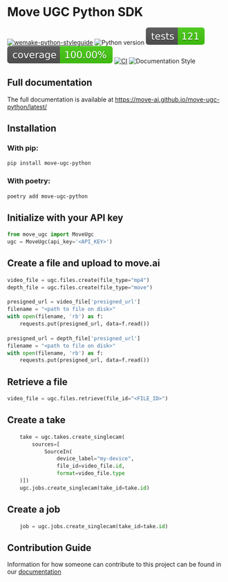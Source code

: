 # Move UGC Python SDK

[![wemake-python-styleguide](https://img.shields.io/badge/style-wemake-7F00FF.svg)](https://github.com/wemake-services/wemake-python-styleguide)
![Python version](https://img.shields.io/badge/python-3.8%20%7C%203.9%20%7C%203.10%20%7C%203.11-blue)
![Tests](https://github.com/move-ai/move-ugc-python/blob/main/badges/tests.svg)
![Coverage](https://github.com/move-ai/move-ugc-python/blob/main/badges/coverage.svg)
[![CI](https://github.com/move-ai/move-ugc-python/actions/workflows/ci.yml/badge.svg)](https://github.com/move-ai/move-ugc-python/actions/workflows/ci.yml)
![Documentation Style](https://img.shields.io/badge/docs-mkdocs%20material-blue.svg?style=flat)

## Full documentation

The full documentation is available at https://move-ai.github.io/move-ugc-python/latest/

## Installation

### With pip:

```bash
pip install move-ugc-python
```
### With poetry:

```bash
poetry add move-ugc-python
```


## Initialize with your API key

```python
from move_ugc import MoveUgc
ugc = MoveUgc(api_key='<API_KEY>')
```

## Create a file and upload to move.ai

```python
video_file = ugc.files.create(file_type="mp4")
depth_file = ugc.files.create(file_type="move")

presigned_url = video_file['presigned_url'] 
filename = "<path to file on disk>"
with open(filename, 'rb') as f:
    requests.put(presigned_url, data=f.read())
    
presigned_url = depth_file['presigned_url'] 
filename = "<path to file on disk>"
with open(filename, 'rb') as f:
    requests.put(presigned_url, data=f.read())

```

## Retrieve a file

```python
video_file = ugc.files.retrieve(file_id="<FILE_ID>")
```


## Create a take

```python
    take = ugc.takes.create_singlecam(
        sources=[
            SourceIn(
                device_label="my-device",
                file_id=video_file.id,
                format=video_file.type
    )])
    ugc.jobs.create_singlecam(take_id=take.id)
```

## Create a job
    
```python
    job = ugc.jobs.create_singlecam(take_id=take.id)
```


## Contribution Guide

Information for how someone can contribute to this project can be found in our [documentation](https://move-ai.github.io/move-ugc-python/latest/contributing)